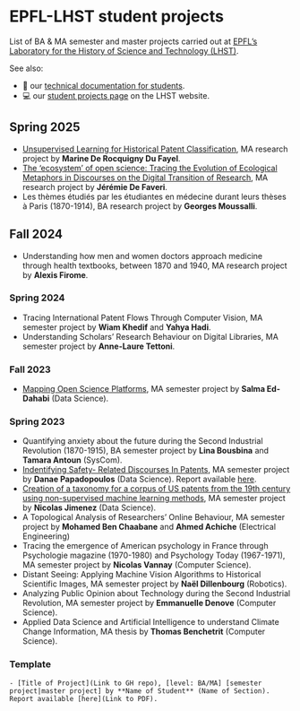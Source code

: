 # EPFL-LHST student projects

List of BA & MA semester and master projects carried out at [EPFL’s Laboratory for the History of Science and Technology (LHST)](https://www.epfl.ch/labs/lhst/).

See also:

- :wrench: our [technical documentation for students](https://github.com/dh-epfl-students/student-project-howtos).
- :computer: our [student projects page](https://www.epfl.ch/labs/lhst/laboratory-for-the-history-of-science-and-technology/student-projects/) on the LHST website.

## Spring 2025

- [Unsupervised Learning for Historical Patent Classification](https://github.com/dh-epfl-students/lhst-historical-patent-classification), MA research project by **Marine De Rocquigny Du Fayel**.
- [The ‘ecosystem’ of open science: Tracing the Evolution of Ecological Metaphors in Discourses on the Digital Transition of Research](https://github.com/dh-epfl-students/lhst-ecosystem-of-open-science-network-analysis), MA research project by **Jérémie De Faveri**.
- Les thèmes étudiés par les étudiantes en médecine durant leurs thèses à Paris (1870-1914), BA research project by **Georges Moussalli**.

## Fall 2024

- Understanding how men and women doctors approach medicine through health textbooks, between 1870 and 1940, MA research project by **Alexis Firome**.

### Spring 2024

- Tracing International Patent Flows Through Computer Vision, MA semester project by **Wiam Khedif** and **Yahya Hadi**.
- Understanding Scholars’ Research Behaviour on Digital Libraries, MA semester project by **Anne-Laure Tettoni**.

### Fall 2023

- [Mapping Open Science Platforms](https://github.com/LHST-EPFL/Mapping_OpenScience_Platform), MA semester project by **Salma Ed-Dahabi** (Data Science).

### Spring 2023

- Quantifying anxiety about the future during the Second Industrial Revolution (1870-1915), BA semester project by **Lina Bousbina** and **Tamara Antoun** (SysCom).
- [Indentifying Safety- Related Discourses In Patents](https://github.com/LHST-EPFL/safety-discourses-in-patents), MA semester project by **Danae Papadopoulos** (Data Science). Report available [here](https://github.com/LHST-EPFL/safety-discourses-in-patents/blob/main/Danae_Papadopoulos_semester_project_report.pdf).
- [Creation of a taxonomy for a corpus of US patents from the 19th century using non-supervised machine learning methods](https://github.com/LHST-EPFL/patents_analysis_SP_LHST), MA semester project by **Nicolas Jimenez** (Data Science).
- A Topological Analysis of Researchers’ Online Behaviour, MA semester project by **Mohamed Ben Chaabane** and **Ahmed Achiche** (Electrical Engineering)
- Tracing the emergence of American psychology in France through Psychologie magazine (1970-1980) and Psychology Today (1967-1971), MA semester project by **Nicolas Vannay** (Computer Science).
- Distant Seeing: Applying Machine Vision Algorithms to Historical Scientific Images, MA semester project by **Naël Dillenbourg** (Robotics).
- Analyzing Public Opinion about Technology during the Second Industrial Revolution, MA semester project by **Emmanuelle Denove** (Computer Science).
- Applied Data Science and Artificial Intelligence to understand Climate Change Information, MA thesis by **Thomas Benchetrit** (Computer Science).


### Template
```
- [Title of Project](Link to GH repo), [level: BA/MA] [semester project|master project] by **Name of Student** (Name of Section). Report available [here](Link to PDF).
```
